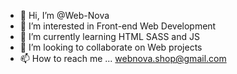 - 👋 Hi, I’m @Web-Nova
- 👀 I’m interested in Front-end Web Development
- 🌱 I’m currently learning HTML SASS and JS
- 💞️ I’m looking to collaborate on Web projects
- 📫 How to reach me ... webnova.shop@gmail.com

<!---
Web-Nova/Web-Nova is a ✨ special ✨ repository because its `README.md` (this file) appears on your GitHub profile.
You can click the Preview link to take a look at your changes.
--->
